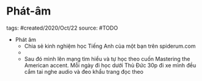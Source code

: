 # Phát-âm

tags: #created/2020/Oct/22
source: #TODO

- Phát âm
    - Chia sẻ kinh nghiệm học Tiếng Anh của một bạn trên spiderum.com
    - 
    - Sau đó mình lên mạng tìm hiểu và tự học theo cuốn Mastering the American accent. Mỗi ngày đi học dưới Thủ Đức 30p đi xe mình đều cắm tai nghe audio và đeo khẩu trang đọc theo